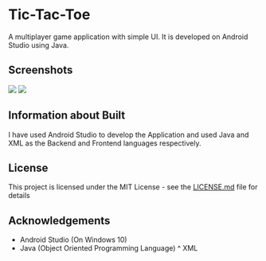 # Tic-Tac-Toe
A multiplayer game application with simple UI. It is developed on Android Studio using Java.   

## Screenshots
![](https://github.com/shrishsharma69/Tic-Tac-Toe/blob/master/images/open.jpg)
![](https://github.com/shrishsharma69/Tic-Tac-Toe/blob/master/images/finished.jpg)

## Information about Built
I have used Android Studio to develop the Application and used Java and XML as the Backend and Frontend languages respectively. 

## License
This project is licensed under the MIT License - see the [LICENSE.md](LICENSE.md) file for details

## Acknowledgements
* Android Studio (On Windows 10)
* Java (Object Oriented Programming Language)
^ XML
